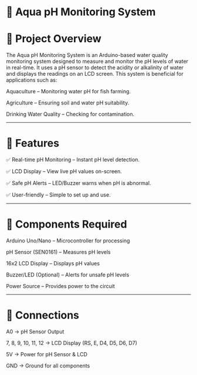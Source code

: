 # 🌊 Aqua pH Monitoring System

# 📌 Project Overview

The Aqua pH Monitoring System is an Arduino-based water quality monitoring system designed to measure and monitor the pH levels of water in real-time. It uses a pH sensor to detect the acidity or alkalinity of water and displays the readings on an LCD screen. This system is beneficial for applications such as:

Aquaculture – Monitoring water pH for fish farming.

Agriculture – Ensuring soil and water pH suitability.

Drinking Water Quality – Checking for contamination.



---

# 🌟 Features

✅ Real-time pH Monitoring – Instant pH level detection.

✅ LCD Display – View live pH values on-screen.

✅ Safe pH Alerts – LED/Buzzer warns when pH is abnormal.

✅ User-friendly – Simple to set up and use.



---

# 🔧 Components Required

Arduino Uno/Nano – Microcontroller for processing

pH Sensor (SEN0161) – Measures pH levels

16x2 LCD Display – Displays pH values

Buzzer/LED (Optional) – Alerts for unsafe pH levels

Power Source – Provides power to the circuit



---
# 🔌 Connections

A0 → pH Sensor Output

7, 8, 9, 10, 11, 12 → LCD Display (RS, E, D4, D5, D6, D7)

5V → Power for pH Sensor & LCD

GND → Ground for all components


